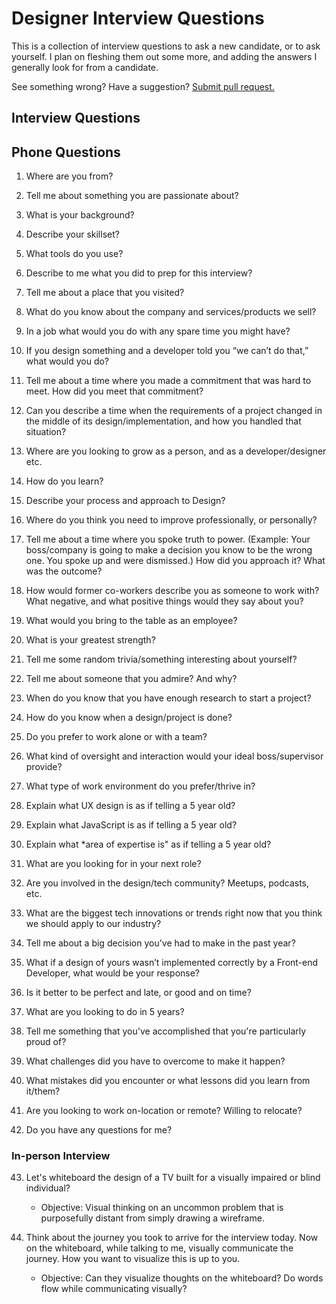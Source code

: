 # Designer Interview Questions

This is a collection of interview questions to ask a new candidate, or to ask yourself. I plan on fleshing them out some more, and adding the answers I generally look for from a candidate.

See something wrong? Have a suggestion? [Submit pull request.](https://github.com/mrbrianhinton/designer-interview-questions/pulls)

## Interview Questions

## Phone Questions

1. Where are you from?

2. Tell me about something you are passionate about?

3. What is your background?

4. Describe your skillset?

5. What tools do you use?

6. Describe to me what you did to prep for this interview?

7. Tell me about a place that you visited?

8. What do you know about the company and services/products we sell?

9. In a job what would you do with any spare time you might have?

10. If you design something and a developer told you “we can’t do that,” what would you do?

11. Tell me about a time where you made a commitment that was hard to meet. How did you meet that commitment?

12. Can you describe a time when the requirements of a project changed in the middle of its design/implementation, and how you handled that situation?

13. Where are you looking to grow as a person, and as a developer/designer etc.

14. How do you learn?

15. Describe your process and approach to Design?

16. Where do you think you need to improve professionally, or personally?

17. Tell me about a time where you spoke truth to power. (Example: Your boss/company is going to make a decision you know to be the wrong one. You spoke up and were dismissed.) How did you approach it? What was the outcome?

18. How would former co-workers describe you as someone to work with? What negative, and what positive things would they say about you?

19. What would you bring to the table as an employee?

20. What is your greatest strength?

21. Tell me some random trivia/something interesting about yourself?

22. Tell me about someone that you admire? And why?

23. When do you know that you have enough research to start a project?

24. How do you know when a design/project is done?

25. Do you prefer to work alone or with a team?

26. What kind of oversight and interaction would your ideal boss/supervisor provide?

27. What type of work environment do you prefer/thrive in?

28. Explain what UX design is as if telling a 5 year old?

29. Explain what JavaScript is as if telling a 5 year old?

30. Explain what *area of expertise is" as if telling a 5 year old?

31. What are you looking for in your next role?

32. Are you involved in the design/tech community? Meetups, podcasts, etc.

33. What are the biggest tech innovations or trends right now that you think we should apply to our industry?

34. Tell me about a big decision you've had to make in the past year?

35. What if a design of yours wasn’t implemented correctly by a Front-end Developer, what would be your response?

36. Is it better to be perfect and late, or good and on time?

37. What are you looking to do in 5 years?

38. Tell me something that you've accomplished that you're particularly proud of?

39. What challenges did you have to overcome to make it happen?

40. What mistakes did you encounter or what lessons did you learn from it/them?

41. Are you looking to work on-location or remote? Willing to relocate?

42. Do you have any questions for me?


### In-person Interview

43. Let's whiteboard the design of a TV built for a visually impaired or blind individual?
    - Objective: Visual thinking on an uncommon problem that is purposefully distant from simply drawing a wireframe.
    
44. Think about the journey you took to arrive for the interview today. Now on the whiteboard, while talking to me, visually communicate the journey. How you want to visualize this is up to you.
    - Objective: Can they visualize thoughts on the whiteboard? Do words flow while communicating visually?
